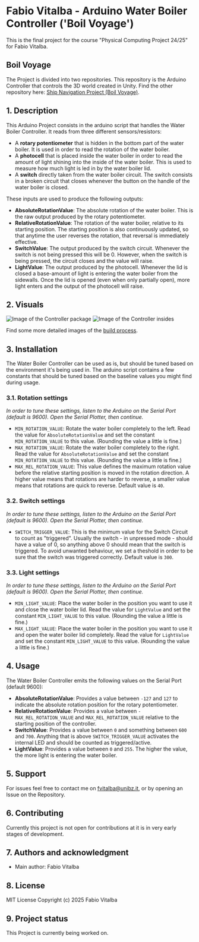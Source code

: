 # Fabio Vitalba - Arduino Water Boiler Controller ('Boil Voyage')
This is the final project for the course "Physical Computing Project 24/25" for Fabio Vitalba.

## Boil Voyage
The Project is divided into two repositories. This repository is the Arduino Controller that controls the 3D world created in Unity.
Find the other repository here: [Ship Navigation Project (Boil Voyage)](https://github.com/fabiovitalba/PCP-Ship-Project).

## 1. Description
This Arduino Project consists in the arduino script that handles the Water Boiler Controller. It reads from three different sensors/resistors:
- A **rotary potentiometer** that is hidden in the bottom part of the water boiler. It is used in order to read the rotation of the water boiler.
- A **photocell** that is placed inside the water boiler in order to read the amount of light shining into the inside of the water boiler. This is used to measure how much light is led in by the water boiler lid.
- A **switch** directly taken from the water boiler circuit. The switch consists in a broken circuit that closes whenever the button on the handle of the water boiler is closed.

These inputs are used to produce the following outputs:
- **AbsoluteRotationValue**: The absolute rotation of the water boiler. This is the raw output produced by the rotary potentiometer.
- **RelativeRotationValue**: The rotation of the water boiler, relative to its starting position. The starting position is also continuously updated, so that anytime the user reverses the rotation, that reversal is immediately effective.
- **SwitchValue**: The output produced by the switch circuit. Whenever the switch is not being pressed this will be 0. However, when the switch is being pressed, the circuit closes and the value will raise.
- **LightValue**: The output produced by the photocell. Whenever the lid is closed a base-amount of light is entering the water boiler from the sidewalls. Once the lid is opened (even when only partially open), more light enters and the output of the photocell will raise.

## 2. Visuals
![Image of the Controller package](/Images/controller-01.jpeg)
![Image of the Controller insides](/Images/controller-02.jpeg)

Find some more detailed images of the [build process](/BUILDHISTORY.md).

## 3. Installation
The Water Boiler Controller can be used as is, but should be tuned based on the environment it's being used in. The arduino script contains a few constants that should be tuned based on the baseline values you might find during usage.

### 3.1. Rotation settings
_In order to tune these settings, listen to the Arduino on the Serial Port (default is 9600). Open the Serial Plotter, then continue._
- `MIN_ROTATION_VALUE`: Rotate the water boiler completely to the left. Read the value for `AbsoluteRotationValue` and set the constant `MIN_ROTATION_VALUE` to this value. (Rounding the value a little is fine.)
- `MAX_ROTATION_VALUE`: Rotate the water boiler completely to the right. Read the value for `AbsoluteRotationValue` and set the constant `MIN_ROTATION_VALUE` to this value. (Rounding the value a little is fine.)
- `MAX_REL_ROTATION_VALUE`: This value defines the maximum rotation value before the relative starting position is moved in the rotation direction. A higher value means that rotations are harder to reverse, a smaller value means that rotations are quick to reverse. Default value is `40`.

### 3.2. Switch settings
_In order to tune these settings, listen to the Arduino on the Serial Port (default is 9600). Open the Serial Plotter, then continue._
- `SWITCH_TRIGGER_VALUE`: This is the minimum value for the Switch Circuit to count as "triggered". Usually the switch - in unpressed mode - should have a value of 0, so anything above 0 should mean that the switch is triggered. To avoid unwanted behaviour, we set a theshold in order to be sure that the switch was triggered correctly. Default value is `300`.

### 3.3. Light settings
_In order to tune these settings, listen to the Arduino on the Serial Port (default is 9600). Open the Serial Plotter, then continue._
- `MIN_LIGHT_VALUE`: Place the water boiler in the position you want to use it and close the water boiler lid. Read the value for `LightValue` and set the constant `MIN_LIGHT_VALUE` to this value. (Rounding the value a little is fine.)
- `MAX_LIGHT_VALUE`: Place the water boiler in the position you want to use it and open the water boiler lid completely. Read the value for `LightValue` and set the constant `MIN_LIGHT_VALUE` to this value. (Rounding the value a little is fine.)

## 4. Usage
The Water Boiler Controller emits the following values on the Serial Port (default 9600):
- **AbsoluteRotationValue**: Provides a value between `-127` and `127` to indicate the absolute rotation position for the rotary potentiometer.
- **RelativeRotationValue**: Provides a value between `-MAX_REL_ROTATION_VALUE` and `MAX_REL_ROTATION_VALUE` relative to the starting position of the controller.
- **SwitchValue**: Provides a value between `0` and something between `600` and `700`. Anything that is above `SWITCH_TRIGGER_VALUE` activates the internal LED and should be counted as triggered/active.
- **LightValue**: Provides a value between `0` and `255`. The higher the value, the more light is entering the water boiler.

## 5. Support
For issues feel free to contact me on fvitalba@unibz.it, or by opening an Issue on the Repository.

## 6. Contributing
Currently this project is not open for contributions at it is in very early stages of development.

## 7. Authors and acknowledgment
- Main author: Fabio Vitalba

## 8. License
MIT License
Copyright (c) 2025 Fabio Vitalba

## 9. Project status
This Project is currently being worked on.
